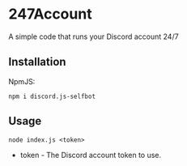 # 247Account
A simple code that runs your Discord account 24/7

## Installation
NpmJS:
```
npm i discord.js-selfbot
```

## Usage
```
node index.js <token>
```

- token - The Discord account token to use.